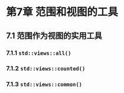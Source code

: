 # 第7章 范围和视图的工具

## 7.1 范围作为视图的实用工具

### 7.1.1 `std::views::all()`
### 7.1.2 `std::views::counted()`
### 7.1.3 `std::views::common()`


